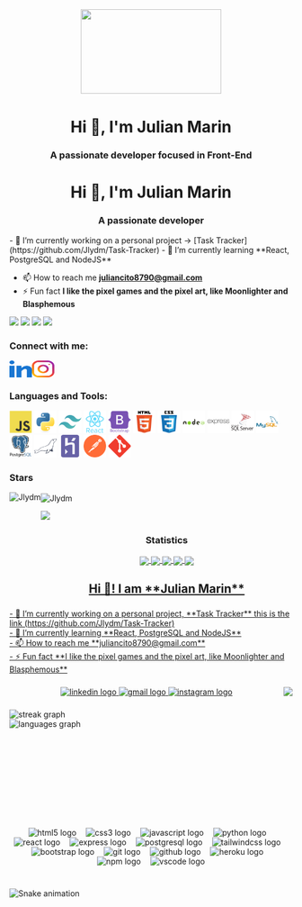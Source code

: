 <div align="center">
  <img src="https://media.giphy.com/media/v1.Y2lkPTc5MGI3NjExaTFtemRwcjBhNTlnaHM0ZnJpbnEzZThrMXdxbWxocDBrYThrejY2ZyZlcD12MV9pbnRlcm5hbF9naWZfYnlfaWQmY3Q9Zw/qgQUggAC3Pfv687qPC/giphy.gif" width="250px" height="150px" />
  <h1 >Hi 👋, I'm Julian Marin</h1>
  <h3 >A passionate developer focused in Front-End</h3>
</div>

<h1 align="center">Hi 👋, I'm Julian Marin</h1>
<h3 align="center">A passionate developer</h3>
- 🔭 I’m currently working on a personal project → [Task Tracker](https://github.com/Jlydm/Task-Tracker)
- 🌱 I’m currently learning **React, PostgreSQL and NodeJS**

- 📫 How to reach me **juliancito8790@gmail.com**
- ⚡ Fun fact **I like the pixel games and the pixel art, like Moonlighter and Blasphemous**

<div> <a href="https://www.linkedin.com/in/https://www.linkedin.com/in/julian-yecid-marin-oyuela/" target="_blank"><img src="https://img.shields.io/badge/LinkedIn-0077B5?style=for-the-badge&logo=linkedin&logoColor=white" target="_blank"></a>
<a href="https://github.com/Jlydm" target="_blank"><img src="https://img.shields.io/badge/GitHub-100000?style=for-the-badge&logo=github&logoColor=white" target="_blank"></a>
<a href="https://instagram.com/julxxn_marxn" target="_blank"><img src="https://img.shields.io/badge/Instagram-E4405F?style=for-the-badge&logo=instagram&logoColor=white" target="_blank"></a>
<a href = "mailto:juliancito8790@gmail.com"><img src="https://img.shields.io/badge/-Gmail-%23333?style=for-the-badge&logo=gmail&logoColor=white" target="_blank"></a>
</div><h3 align="left">Connect with me:</h3>
<p align="left">
<a href="https://linkedin.com/in/https://www.linkedin.com/in/julian-yecid-marin-oyuela/" target="blank"><img align="center" src="https://raw.githubusercontent.com/teamedwardforever/Readme-Generator/71f25dd8b98329b168142a6b782a107b75eab178/svg/Social/linked-in-alt.svg" alt="https://www.linkedin.com/in/julian-yecid-marin-oyuela/" height="30" width="40" /></a><a href="https://instagram.com/julxxn_marxn" target="blank"><img align="center" src="https://raw.githubusercontent.com/teamedwardforever/Readme-Generator/71f25dd8b98329b168142a6b782a107b75eab178/svg/Social/instagram.svg" alt="julxxn_marxn" height="30" width="40" /></a></p>

<h3 align="left">Languages and Tools:</h3>
<p align="left">
<img src="https://raw.githubusercontent.com/teamedwardforever/Readme-Generator/71f25dd8b98329b168142a6b782a107b75eab178/svg/Skills/Languages/javascript-original.svg" alt="Javascript" width="40" height="40"/>
<img src="https://raw.githubusercontent.com/teamedwardforever/Readme-Generator/71f25dd8b98329b168142a6b782a107b75eab178/svg/Skills/Languages/python-original.svg" alt="Python" width="40" height="40"/>
<img src="https://raw.githubusercontent.com/teamedwardforever/Readme-Generator/71f25dd8b98329b168142a6b782a107b75eab178/svg/Skills/Frontend/tailwindcss-icon.svg" alt="Tailwindcss" width="40" height="40"/>
<img src="https://raw.githubusercontent.com/teamedwardforever/Readme-Generator/71f25dd8b98329b168142a6b782a107b75eab178/svg/Skills/Frontend/react-original-wordmark.svg" alt="React" width="40" height="40"/>
<img src="https://raw.githubusercontent.com/teamedwardforever/Readme-Generator/71f25dd8b98329b168142a6b782a107b75eab178/svg/Skills/Frontend/bootstrap-plain-wordmark.svg" alt="Bootstrap" width="40" height="40"/>
<img src="https://raw.githubusercontent.com/teamedwardforever/Readme-Generator/71f25dd8b98329b168142a6b782a107b75eab178/svg/Skills/Frontend/html5-original-wordmark.svg" alt="HTML" width="40" height="40"/>
<img src="https://raw.githubusercontent.com/teamedwardforever/Readme-Generator/71f25dd8b98329b168142a6b782a107b75eab178/svg/Skills/Frontend/css3-original-wordmark.svg" alt="Css" width="40" height="40"/>
<img src="https://raw.githubusercontent.com/teamedwardforever/Readme-Generator/71f25dd8b98329b168142a6b782a107b75eab178/svg/Skills/Backend/nodejs-original-wordmark.svg" alt="NodeJs" width="40" height="40"/>
<img src="https://raw.githubusercontent.com/teamedwardforever/Readme-Generator/71f25dd8b98329b168142a6b782a107b75eab178/svg/Skills/Backend/express-original-wordmark.svg" alt="Express" width="40" height="40"/>
<img src="https://raw.githubusercontent.com/teamedwardforever/Readme-Generator/71f25dd8b98329b168142a6b782a107b75eab178/svg/Skills/Database/microsoft-sql-server-logo.svg" alt="Microsoft Sql Server" width="40" height="40"/>
<img src="https://raw.githubusercontent.com/teamedwardforever/Readme-Generator/71f25dd8b98329b168142a6b782a107b75eab178/svg/Skills/Database/mysql-original-wordmark.svg" alt="Mysql" width="40" height="40"/>
<img src="https://raw.githubusercontent.com/teamedwardforever/Readme-Generator/71f25dd8b98329b168142a6b782a107b75eab178/svg/Skills/Database/postgresql-original-wordmark.svg" alt="Postgresql" width="40" height="40"/>
<img src="https://raw.githubusercontent.com/teamedwardforever/Readme-Generator/71f25dd8b98329b168142a6b782a107b75eab178/svg/Skills/Database/mariadb-icon.svg" alt="Mariadb" width="40" height="40"/>
<img src="https://raw.githubusercontent.com/teamedwardforever/Readme-Generator/71f25dd8b98329b168142a6b782a107b75eab178/svg/Skills/BackendService/heroku-icon.svg" alt="Heroku" width="40" height="40"/>
<img src="https://raw.githubusercontent.com/teamedwardforever/Readme-Generator/71f25dd8b98329b168142a6b782a107b75eab178/svg/Skills/Software/getpostman-icon.svg" alt="Postman" width="40" height="40"/>
<img src="https://raw.githubusercontent.com/teamedwardforever/Readme-Generator/71f25dd8b98329b168142a6b782a107b75eab178/svg/Skills/Other/git-scm-icon.svg" alt="Git" width="40" height="40"/>
</p>

<h3 align="left">Stars</h3>
<img align="left" height="180em" src="https://github-readme-stats.vercel.app/api/top-langs/?username=Jlydm&layout=compact&theme=dark" alt=Jlydm />

<p><img align="center" height="180em" src="https://github-readme-streak-stats.herokuapp.com/?user=Jlydm&theme=" alt="Jlydm" /></p>

<img src="https://user-images.githubusercontent.com/73097560/115834477-dbab4500-a447-11eb-908a-139a6edaec5c.gif"><h3 align="center">Statistics</h3>
<div align="center">
<a href="https://github.com/Jlydm">
<img align="center" src="http://github-profile-summary-cards.vercel.app/api/cards/stats?username=Jlydm&theme=2077" height="180em" />
<img align="center" src="http://github-profile-summary-cards.vercel.app/api/cards/most-commit-language?username=Jlydm&theme=2077" height="180em" />
<img align="center" src="http://github-profile-summary-cards.vercel.app/api/cards/repos-per-language?username=Jlydm&theme=2077" height="180em" />
<img align="center" src="http://github-profile-summary-cards.vercel.app/api/cards/productive-time?username=Jlydm&theme=2077" height="180em" />
<img align="center" src="http://github-profile-summary-cards.vercel.app/api/cards/profile-details?username=Jlydm&theme=2077" height="180em" />
</div>

<h2 align="center">Hi 👋! I am **Julian Marin**</h2>

###

<p align="left">- 🔭 I’m currently working on a personal project, **Task Tracker** this is the link (https://github.com/Jlydm/Task-Tracker) <br>- 🌱 I’m currently learning **React, PostgreSQL and NodeJS**<br>- 📫 How to reach me **juliancito8790@gmail.com**<br>- ⚡ Fun fact **I like the pixel games and the pixel art, like Moonlighter and Blasphemous**</p>

###

<img align="right" height="250" src="https://i.pinimg.com/originals/69/6a/95/696a95ed3008400c6168cab7379b2528.gif"  />

###

<div align="center">
  <a href="https://www.linkedin.com/in/julian-yecid-marin-oyuela/" target="_blank">
    <img src="https://img.shields.io/static/v1?message=LinkedIn&logo=linkedin&label=&color=0077B5&logoColor=white&labelColor=&style=for-the-badge" height="35" alt="linkedin logo"  />
  </a>
  <a href="juliancito8790@gmail.com" target="_blank">
    <img src="https://img.shields.io/static/v1?message=Gmail&logo=gmail&label=&color=D14836&logoColor=white&labelColor=&style=for-the-badge" height="35" alt="gmail logo"  />
  </a>
  <a href="https://www.instagram.com/julxxn_marxn" target="_blank">
    <img src="https://img.shields.io/static/v1?message=Instagram&logo=instagram&label=&color=E4405F&logoColor=white&labelColor=&style=for-the-badge" height="35" alt="instagram logo"  />
  </a>
</div>

###

<div align="left">
  <img src="https://streak-stats.demolab.com?user=Jlydm&locale=en&mode=daily&theme=dracula&hide_border=false&border_radius=5" height="150" alt="streak graph" /> <br>
  <img src="https://github-readme-stats.vercel.app/api/top-langs?username=Jlydm&locale=en&hide_title=false&layout=compact&card_width=320&langs_count=5&theme=dracula&hide_border=false" height="150" alt="languages graph"  />
</div>

###

<br clear="both">

<div align="center">
  <img src="https://skillicons.dev/icons?i=html" height="50" alt="html5 logo"  />
  <img width="9" />
  <img src="https://skillicons.dev/icons?i=css" height="50" alt="css3 logo"  />
  <img width="9" />
  <img src="https://skillicons.dev/icons?i=js" height="50" alt="javascript logo"  />
  <img width="9" />
  <img src="https://skillicons.dev/icons?i=py" height="50" alt="python logo"  />
  <img width="9" />
  <img src="https://skillicons.dev/icons?i=react" height="50" alt="react logo"  />
  <img width="9" />
  <img src="https://skillicons.dev/icons?i=express" height="50" alt="express logo"  />
  <img width="9" />
  <img src="https://skillicons.dev/icons?i=postgres" height="50" alt="postgresql logo"  />
  <img width="9" />
  <img src="https://skillicons.dev/icons?i=tailwind" height="50" alt="tailwindcss logo"  />
  <img width="9" />
  <img src="https://skillicons.dev/icons?i=bootstrap" height="50" alt="bootstrap logo"  />
  <img width="9" />
  <img src="https://skillicons.dev/icons?i=git" height="50" alt="git logo"  />
  <img width="9" />
  <img src="https://skillicons.dev/icons?i=github" height="50" alt="github logo"  />
  <img width="9" />
  <img src="https://skillicons.dev/icons?i=heroku" height="50" alt="heroku logo"  />
  <img width="9" />
  <img src="https://cdn.simpleicons.org/npm/CB3837" height="50" alt="npm logo"  />
  <img width="9" />
  <img src="https://skillicons.dev/icons?i=vscode" height="50" alt="vscode logo"  />
</div>

###

<br clear="both">

<img src="https://raw.githubusercontent.com/Jlydm/Jlydm/output/snake.svg" alt="Snake animation" />

###
